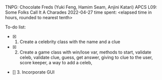 TNPG: Chocolate Freds (Yuki Feng, Hamim Seam, Anjini Katari)
APCS
L09: Some Folks Call It A Charades
2022-04-27
time spent: <elapsed time in hours, rounded to nearest tenth>

To-do list:
- [x] 1. Create a celebrity class with the name and a clue
- [x] 2. Create a game class with win/lose var, methods to start, validate celeb,
   validate clue, guess, get answer, giving to clue to the user, score keeper,
   a way to add a celeb,
- [] 3. Incorporate GUI
